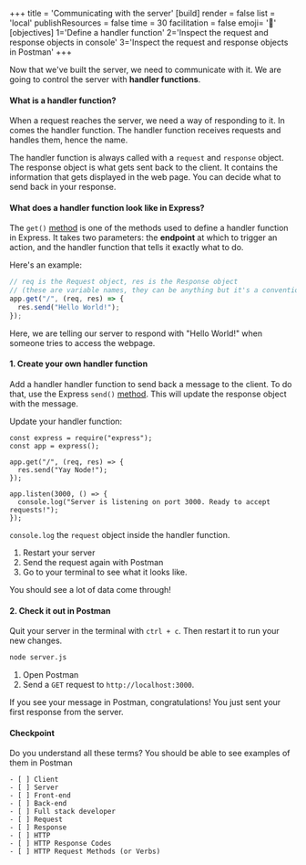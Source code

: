 +++
title = 'Communicating with the server'
[build]
    render = false
    list = 'local'
    publishResources = false
time = 30
facilitation = false
emoji= '🧩'
[objectives]
    1='Define a handler function'
    2='Inspect the request and response objects in console'
    3='Inspect the request and response objects in Postman'
+++

Now that we've built the server, we need to communicate with it. We are going to control the server with **handler functions**.

#### What is a handler function?

When a request reaches the server, we need a way of responding to it. In comes the handler function. The handler function receives requests and handles them, hence the name.

The handler function is always called with a `request` and `response` object. The response object is what gets sent back to the client. It contains the information that gets displayed in the web page. You can decide what to send back in your response.

#### What does a handler function look like in Express?

The `get()` [method](http://expressjs.com/en/api.html#app.get.method) is one of the methods used to define a handler function in Express. It takes two parameters: the **endpoint** at which to trigger an action, and the handler function that tells it exactly what to do.

Here's an example:

```js
// req is the Request object, res is the Response object
// (these are variable names, they can be anything but it's a convention to call them req and res)
app.get("/", (req, res) => {
  res.send("Hello World!");
});
```

Here, we are telling our server to respond with "Hello World!" when someone tries to access the webpage.

#### 1. Create your own handler function

Add a handler handler function to send back a message to the client. To do that, use the Express `send()` [method](http://expressjs.com/en/api.html#res.send). This will update the response object with the message.

Update your handler function:

```runkit
const express = require("express");
const app = express();

app.get("/", (req, res) => {
  res.send("Yay Node!");
});

app.listen(3000, () => {
  console.log("Server is listening on port 3000. Ready to accept requests!");
});
```

`console.log` the `request` object inside the handler function.

1. Restart your server
1. Send the request again with Postman
1. Go to your terminal to see what it looks like.

You should see a lot of data come through!

#### 2. Check it out in Postman

Quit your server in the terminal with `ctrl + c`. Then restart it to run your new changes.

```sh
node server.js
```

1. Open Postman
1. Send a `GET` request to `http://localhost:3000`.

If you see your message in Postman, congratulations! You just sent your first response from the server.

#### Checkpoint

Do you understand all these terms? You should be able to see examples of them in Postman

```objectives
- [ ] Client
- [ ] Server
- [ ] Front-end
- [ ] Back-end
- [ ] Full stack developer
- [ ] Request
- [ ] Response
- [ ] HTTP
- [ ] HTTP Response Codes
- [ ] HTTP Request Methods (or Verbs)
```

